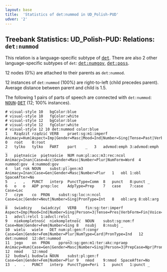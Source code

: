 ```yaml
---
layout: base
title:  'Statistics of det:nummod in UD_Polish-PUD'
udver: '2'
---
```


## Treebank Statistics: UD_Polish-PUD: Relations: `det:nummod`

This relation is a language-specific subtype of <tt><a href="pl_pud-dep-det.html">det</a></tt>.
There are also 2 other language-specific subtypes of `det`: <tt><a href="pl_pud-dep-det-numgov.html">det:numgov</a></tt>, <tt><a href="pl_pud-dep-det-poss.html">det:poss</a></tt>.

12 nodes (0%) are attached to their parents as `det:nummod`.

12 instances of `det:nummod` (100%) are right-to-left (child precedes parent).
Average distance between parent and child is 1.5.

The following 1 pairs of parts of speech are connected with `det:nummod`: <tt><a href="pl_pud-pos-NOUN.html">NOUN</a></tt>-<tt><a href="pl_pud-pos-DET.html">DET</a></tt> (12; 100% instances).


~~~ conllu
# visual-style 10	bgColor:blue
# visual-style 10	fgColor:white
# visual-style 12	bgColor:blue
# visual-style 12	fgColor:white
# visual-style 12 10 det:nummod	color:blue
1	Rządził	rządzić	VERB	praet:sg:m1:imperf	Animacy=Hum|Aspect=Imp|Gender=Masc|Mood=Ind|Number=Sing|Tense=Past|VerbForm=Fin|Voice=Act	0	root	0:root	_
2	tylko	tylko	PART	part	_	3	advmod:emph	3:advmod:emph	_
3	piętnaście	piętnaście	NUM	num:pl:acc:m3:rec:ncol	Animacy=Inan|Case=Acc|Gender=Masc|Number=Plur|NumForm=Word	4	nummod:gov	4:nummod:gov	_
4	lat	rok	NOUN	subst:pl:gen:m3	Animacy=Inan|Case=Gen|Gender=Masc|Number=Plur	1	obl	1:obl	SpaceAfter=No
5	,	,	PUNCT	interp	PunctType=Comm	8	punct	8:punct	_
6	o	o	ADP	prep:loc	AdpType=Prep	7	case	7:case	Case=Loc
7	czym	co	PRON	subst:sg:loc:n:ncol	Case=Loc|Gender=Neut|Number=Sing|PronType=Int	8	obl:arg	8:obl:arg	_
8	świadczy	świadczyć	VERB	fin:sg:ter:imperf	Aspect=Imp|Mood=Ind|Number=Sing|Person=3|Tense=Pres|VerbForm=Fin|Voice=Act	1	advcl:relcl	1:advcl:relcl	_
9	niekompletność	niekompletność	NOUN	subst:sg:nom:f	Case=Nom|Gender=Fem|Number=Sing	8	nsubj	8:nsubj	_
10	wielu	wiele	DET	num:pl:gen:f:congr	Case=Gen|Gender=Fem|Number=Plur|NumType=Card|PronType=Ind	12	det:nummod	12:det:nummod	_
11	jego	on	PRON	ppron3:sg:gen:m1:ter:akc:npraep	Animacy=Hum|Case=Gen|Gender=Masc|Number=Sing|Person=3|PrepCase=Npr|PronType=Prs|Variant=Long	12	nmod	12:nmod	_
12	budowli	budowla	NOUN	subst:pl:gen:f	Case=Gen|Gender=Fem|Number=Plur	9	nmod	9:nmod	SpaceAfter=No
13	.	.	PUNCT	interp	PunctType=Peri	1	punct	1:punct	_

~~~


